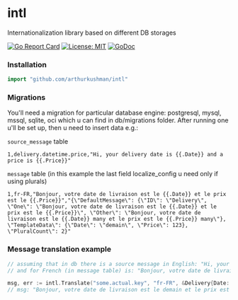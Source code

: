 # intl

Internationalization library based on different DB storages

[![Go Report Card](https://goreportcard.com/badge/github.com/arthurkushman/intl)](https://goreportcard.com/report/github.com/arthurkushman/intl)
[![License: MIT](https://img.shields.io/badge/License-MIT-blue.svg)](https://opensource.org/licenses/MIT)
[![GoDoc](https://github.com/golang/gddo/blob/c782c79e0a3c3282dacdaaebeff9e6fd99cb2919/gddo-server/assets/status.svg)](https://godoc.org/github.com/arthurkushman/intl)

### Installation

```go
import "github.com/arthurkushman/intl"
```

### Migrations
You'll need a migration for particular database engine: postgresql, mysql, mssql, sqlite, oci which u can find in db/migrations folder.
After running one u'll be set up, then u need to insert data e.g.:

`source_message` table
```
1,delivery.datetime.price,"Hi, your delivery date is {{.Date}} and a price is {{.Price}}"
```
`message` table (in this example the last field localize_config u need only if using plurals)
```
1,fr-FR,"Bonjour, votre date de livraison est le {{.Date}} et le prix est le {{.Price}}","{\"DefaultMessage\": {\"ID\": \"Delivery\", \"One\": \"Bonjour, votre date de livraison est le {{.Date}} et le prix est le {{.Price}}\", \"Other\": \"Bonjour, votre date de livraison est le {{.Date}} many et le prix est le {{.Price}} many\"}, \"TemplateData\": {\"Date\": \"demain\", \"Price\": 123}, \"PluralCount\": 2}"
```

### Message translation example

```go 
// assuming that in db there is a source message in English: "Hi, your delivery date is {{.Date}} and a price is {{.Price}}"
// and for French (in message table) is: "Bonjour, votre date de livraison est le {{.Date}} et le prix est le {{.Price}}"

msg, err := intl.Translate("some.actual.key", "fr-FR", &Delivery{Date: "demain", Price: 123})
// msg: "Bonjour, votre date de livraison est le demain et le prix est le 123"
```